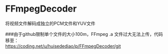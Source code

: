 # FFmpegDecoder
将视频文件解码成独立的PCM文件和YUV文件

###由于github限制单个文件的大小100m，FFmpeg .a 文件过大无法上传，代码移至：
<br/>https://coding.net/u/huisedediao/p/FFmpegDecoder/git

